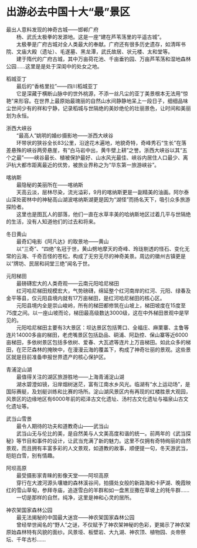 #  出游必去中国十大“最”景区  
最出人意料发现的神奇古城——邯郸广府  
&emsp;&emsp;杨、武氏太极拳的发源地。这是一座“建在芦苇荡里的平遥古城”。  
&emsp;&emsp;太极拳是广府古城对全人类最大的奉献。广府还有很多历史遗存，如清晖书院、文庙大殿（遗址）、毛遂墓、黑龙潭，武氏故居、状元楼、太和堂等。  
&emsp;&emsp;建于隋代的广府古城，其中万亩荷花池、千亩垂钓园、万亩芦苇荡和湿地森林公园……这里是是处于深闺中的处女之地。  
  
稻城亚丁  
&emsp;&emsp;最后的“香格里拉”——四川稻城亚丁  
&emsp;&emsp;它是深藏于横断山脉中的世外桃源，不添一丝凡尘的亚丁美景根本无法用“惊艳”来形容。在世界上最原始最瑰丽的自然山水间静静地呆上一段日子，细细品味尘世间少有的祥和宁静，记录稻城与世隔绝的美妙绝伦的壮丽景色，让时间和美丽划为永恒。  
  
浙西大峡谷  
&emsp;&emsp;“最高人”姚明的婚纱摄影地——浙西大峡谷  
&emsp;&emsp;环带状的狭谷全长83公里，沿途花木遍地，地貌奇特，奇峰秀石“生长”在落差悬殊的峡谷两旁悬崖，有“白马岩中出，黄牛壁上耕”之誉。浙西大峡谷以其“五个之最”——峡谷最长、植被保护最好、山水风光最佳、峡谷内居住人口最少、离沪杭大都市距离最近的优势，被旅业界称之为“华东第一旅游峡谷”。  
  
喀纳斯  
&emsp;&emsp;最隐秘的美丽所在——喀纳斯  
&emsp;&emsp;天高云淡，层林尽染，流光溢彩，9月的喀纳斯更是一副精美的油画。阿尔泰山深处密林中的神秘高山湖波喀纳斯湖更是因为“湖怪”而扬名天下，吸引众多旅游探险者。  
&emsp;&emsp;这里也是图瓦人的部落，他们一直在水草丰美的哈纳斯地区过着几平与世隔绝的生活，没有人知道他们的过去和将来。  
  
冬日黄山  
&emsp;&emsp;最奇幻电影《阿凡达》的取景地——黄山  
&emsp;&emsp;以“三奇”、“四绝”名冠于世，黄山劈地摩天的奇峰、玲珑剔透的怪石、变化无常的云海、千奇百怪的苍松，构成了无穷无尽的神奇美景。周边的徽州古镇更是以“牌坊、民居和祠堂三绝”闻名于世。  
  
元阳梯田  
&emsp;&emsp;最磅礴宏大的人类奇观——云南元阳哈尼梯田  
&emsp;&emsp;红河哈尼梯田规模宏大，气势磅礴，绵延整个红河南岸的红河、元阳、绿春及金平等县，仅元阳县境内就有17万亩梯田，是红河哈尼梯田的核心区。  
&emsp;&emsp;元阳县境内全是崇山峻岭，所有的梯田都修筑在山坡上，梯田坡度在15度至75度之间。以一座山坡而论，梯田最高级数达3000级，这在中外梯田景观中是罕见的。  
&emsp;&emsp;元阳哈尼梯田主要有3大景区：坝达景区包括箐口、全福庄、麻栗寨、主鲁等连片14000多亩的梯田，老虎嘴景区包括勐品、硐浦、阿勐控、保山寨等近6000亩梯田，多依树景区包括多依树、爱春、大瓦遮等连片上万亩梯田。如此众多的梯田，在茫茫森林的掩映中，在漫漫云海的覆盖下，构成了神奇壮丽的景观。这些景区就是目前准备申报世界遗产的核心保护区。  
  
青浦淀山湖  
&emsp;&emsp;最值得关注的湖区旅游胜地——上海青浦淀山湖  
&emsp;&emsp;湖水碧澄如镜，沿岸烟树迷茫，富有江南水乡风光。临湖有“水上运动场”，是国际赛艇，及划艇训练和比赛的场所。淀山湖风景区内有再现的红楼胜景大观园，风景区的边缘地区有6000年前的崧泽古文化遗址、汤村古文化遗址与福泉山古文化遗址等。  
  
武当山雪景  
&emsp;&emsp;最令人期待的功夫和道教奇山——武当山  
&emsp;&emsp;武当山无与伦比的美，是自然美与人文美高度和谐的统一。前两年的《武当探秘》等节目和事件的设计，让武当充满了新的魅力。这里不仅拥有奇特绚丽的自然景观，而且拥有丰富多彩的人文景观，如道教的故事，顺便提一句，冬天游武当，皑皑白雪，别有情趣。  
  
阿坝高原  
&emsp;&emsp;最受摄影家青睐的影像天堂——阿坝高原  
&emsp;&emsp;穿行在大渡河源头壤塘的森林溪谷间，拍摄处女般的新路海和卡萨湖、晚霞映红的雪山草甸，参拜寺庙，追逐雪白的羊群和如一盘黑豆撒在草坡上的牦牛群……  
&emsp;&emsp;一切是那样的自然，纯净，这里是神和心灵的居所。  
  
神农架国家森林公园  
&emsp;&emsp;最无法揭秘的中国最大迷宫——神农架国家森林公园  
&emsp;&emsp;曾经举世闻名的“野人”之谜，不仅赋予了神农架神秘的色彩，更揭示了神农架原始森林特有风貌的面纱。风景垭、板壁岩、大九湖、神农顶、植物园、炎帝祭坛、千年古杉……  
